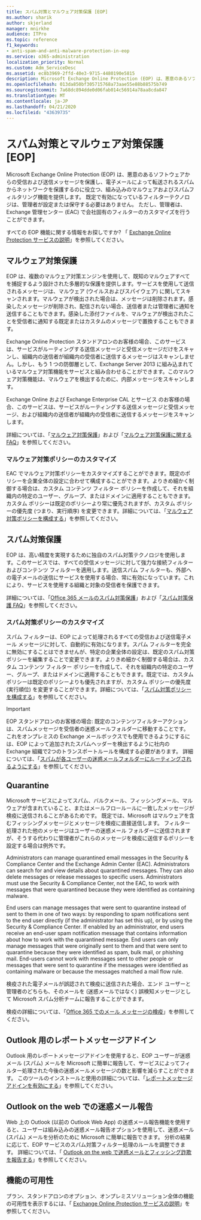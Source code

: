 ```yaml
---
title: スパム対策とマルウェア対策保護 [EOP]
ms.author: sharik
author: skjerland
manager: mnirkhe
audience: ITPro
ms.topic: reference
f1_keywords:
- anti-spam-and-anti-malware-protection-in-eop
ms.service: o365-administration
localization_priority: Normal
ms.custom: Adm_ServiceDesc
ms.assetid: ec8b3969-2ffd-40e3-9715-4480190e5815
description: Microsoft Exchange Online Protection (EOP) は、悪意のあるソフトウェアからの受信および送信メッセージを保護し、電子メールによって転送されるスパムからネットワークを保護するのに役立つ、組み込みのマルウェアおよびスパムフィルタリング機能を提供します。 既定で有効になっているフィルターテクノロジは、管理者が設定または保守する必要はありません。 ただし、管理者は、Exchange 管理センター (EAC) で会社固有のフィルターのカスタマイズを行うことができます。
ms.openlocfilehash: 013da850bf305715768a73aae55e88b88575b749
ms.sourcegitcommit: 7a68dc894dde0d06fab014c56914a78aa8cda847
ms.translationtype: MT
ms.contentlocale: ja-JP
ms.lasthandoff: 04/21/2020
ms.locfileid: "43639735"
---
```

# <a name="anti-spam-and-anti-malware-protectioneop"></a>スパム対策とマルウェア対策保護 [EOP]

Microsoft Exchange Online Protection (EOP) は、悪意のあるソフトウェアからの受信および送信メッセージを保護し、電子メールによって転送されるスパムからネットワークを保護するのに役立つ、組み込みのマルウェアおよびスパムフィルタリング機能を提供します。 既定で有効になっているフィルターテクノロジは、管理者が設定または保守する必要はありません。 ただし、管理者は、Exchange 管理センター (EAC) で会社固有のフィルターのカスタマイズを行うことができます。

すべての EOP 機能に関する情報をお探しですか? 「 [Exchange Online Protection サービスの説明](exchange-online-protection-service-description.md)」を参照してください。

## <a name="anti-malware-protection"></a>マルウェア対策保護

EOP は、複数のマルウェア対策エンジンを使用して、既知のマルウェアすべてを捕捉するよう設計された多層的な保護を提供します。サービスを使用して送信されるメッセージは、マルウェア (ウイルスおよびスパイウェア) に関してスキャンされます。マルウェアが検出された場合は、メッセージは削除されます。感染したメッセージが削除され、配信されない場合、送信者または管理者に通知を送信することもできます。感染した添付ファイルを、マルウェアが検出されたことを受信者に通知する既定またはカスタムのメッセージで置換することもできます。

Exchange Online Protection スタンドアロンのお客様の場合、このサービスは、サービスがルーティングする送信メッセージと受信メッセージだけをスキャンし、組織内の送信者が組織内の受信者に送信するメッセージはスキャンしません。しかし、もう 1 つの防御層として、Exchange Server 2013 に組み込まれているマルウェア対策機能をサービスと組み合わせることができます。このマルウェア対策機能は、マルウェアを検出するために、内部メッセージをスキャンします。

Exchange Online および Exchange Enterprise CAL とサービス のお客様の場合、このサービスは、サービスがルーティングする送信メッセージと受信メッセージ、および組織内の送信者が組織内の受信者に送信するメッセージをスキャンします。

詳細については、「[マルウェア対策保護](https://go.microsoft.com/fwlink/p/?LinkId=282244)」および「[マルウェア対策保護に関する FAQ](https://go.microsoft.com/fwlink/p/?LinkId=320401)」を参照してください。

### <a name="customize-anti-malware-policies"></a>マルウェア対策ポリシーのカスタマイズ

EAC でマルウェア対策ポリシーをカスタマイズすることができます。既定のポリシーを企業全体の設定に合わせて構成することができます。よりきめ細かく制御する場合は、カスタム コンテンツ フィルター ポリシーを作成して、それを組織内の特定のユーザー、グループ、またはドメインに適用することもできます。カスタム ポリシーは既定のポリシーより常に優先されますが、カスタム ポリシーの優先度 (つまり、実行順序) を変更できます。詳細については、「[マルウェア対策ポリシーを構成する](https://go.microsoft.com/fwlink/p/?LinkId=320402)」を参照してください。

## <a name="anti-spam-protection"></a>スパム対策保護

EOP は、高い精度を実現するために独自のスパム対策テクノロジを使用します。このサービスでは、すべての受信メッセージに対して強力な接続フィルターおよびコンテンツ フィルターを適用します。送信スパム フィルターも、外部への電子メールの送信にサービスを使用する場合、常に有効になっています。これにより、サービスを使用する組織と対象の受信者を保護できます。

詳細については、「[Office 365 メールのスパム対策保護](https://go.microsoft.com/fwlink/p/?LinkId=271754)」および「[スパム対策保護 FAQ](https://go.microsoft.com/fwlink/p/?LinkId=320403)」を参照してください。

### <a name="customize-anti-spam-policies"></a>スパム対策ポリシーのカスタマイズ

スパム フィルターは、EOP によって処理されるすべての受信および送信電子メール メッセージに対して、自動的に有効になります。スパム フィルターを完全に無効にすることはできませんが、特定の企業全体の設定は、既定のスパム対策ポリシーを編集することで変更できます。よりきめ細かく制御する場合は、カスタム コンテンツ フィルター ポリシーを作成して、それを組織内の特定のユーザー、グループ、またはドメインに適用することもできます。既定では、カスタム ポリシーは既定のポリシーよりも優先されますが、カスタム ポリシーの優先度 (実行順位) を変更することができます。詳細については、「[スパム対策ポリシーを構成する](https://go.microsoft.com/fwlink/p/?LinkId=282243)」を参照してください。

> [!IMPORTANT]
> EOP スタンドアロンのお客様の場合: 既定のコンテンツフィルターアクションは、スパムメッセージを受信者の迷惑メールフォルダーに移動することです。 これをオンプレミスの Exchange メールボックスでも使用できるようにするには、EOP によって追加されたスパムヘッダーを検出するように社内の Exchange 組織で2つのトランスポートルールを構成する必要があります。 詳細については、「[スパムが各ユーザーの迷惑メールフォルダーにルーティングされるようにする](https://docs.microsoft.com/microsoft-365/security/office-365-security/ensure-that-spam-is-routed-to-each-user-s-junk-email-folder)」を参照してください。

## <a name="quarantine"></a>Quarantine

Microsoft サービスによってスパム、バルクメール、フィッシングメール、マルウェアが含まれていること、またはメールフロールールに一致したメッセージが検疫に送信されることがあるためです。 既定では、Microsoft はマルウェアを含むフィッシングメッセージとメッセージを検疫に直接送信します。 フィルター処理された他のメッセージはユーザーの迷惑メール フォルダーに送信されますが、そうする代わりに管理者がこれらのメッセージを検疫に送信するポリシーを設定する場合は例外です。

Administrators can manage quarantined email messages in the Security &amp; Compliance Center and the Exchange Admin Center (EAC). Administrators can search for and view details about quarantined messages. They can also delete messages or release messages to specific users. Administrators must use the Security &amp; Compliance Center, not the EAC, to work with messages that were quarantined because they were identified as containing malware.

End users can manage messages that were sent to quarantine instead of sent to them in one of two ways: by responding to spam notifications sent to the end user directly (if the administrator has set this up), or by using the Security &amp; Compliance Center. If enabled by an administrator, end users receive an end-user spam notification message that contains information about how to work with the quarantined message. End users can only manage messages that were originally sent to them and that were sent to quarantine because they were identified as spam, bulk mail, or phishing mail. End-users cannot work with messages sent to other people or messages that were sent to quarantine if the messages were identified as containing malware or because the messages matched a mail flow rule.

検疫された電子メールが誤認されて検疫に送信された場合、エンド ユーザーと管理者のどちらも、そのメールを (迷惑メールではなく) 誤検知メッセージとして Microsoft スパム分析チームに報告することができます。

検疫の詳細については、「[Office 365 でのメール メッセージの検疫](https://docs.microsoft.com/microsoft-365/security/office-365-security/quarantine-email-messages)」を参照してください。

## <a name="report-message-add-in-for-outlook"></a>Outlook 用のレポートメッセージアドイン

Outlook 用のレポートメッセージアドインを使用すると、EOP ユーザーが迷惑メール (スパム) メールを Microsoft に簡単に報告して、サービスによってフィルター処理された今後の迷惑メールメッセージの数と影響を減らすことができます。 このツールのインストールと使用の詳細については、「[レポートメッセージアドインを有効にする](https://docs.microsoft.com/microsoft-365/security/office-365-security/enable-the-report-message-add-in)」を参照してください。

## <a name="junk-email-reporting-in-outlook-on-the-web"></a>Outlook on the web での迷惑メール報告

Web 上の Outlook (以前の Outlook Web App) の迷惑メール報告機能を使用すると、ユーザーは組み込みの迷惑メール報告オプションを使用して、迷惑メール (スパム) メールを分析のために Microsoft に簡単に報告できます。 分析の結果に応じて、EOP サービスのスパム対策フィルター処理のルールを調整できます。 詳細については、「 [Outlook on the web で迷惑メールとフィッシング詐欺を報告する](https://docs.microsoft.com/microsoft-365/security/office-365-security/report-junk-email-and-phishing-scams-in-outlook-on-the-web-eop)」を参照してください。

## <a name="feature-availability"></a>機能の可用性

プラン、スタンドアロンのオプション、オンプレミスソリューション全体の機能の可用性を表示するには、「 [Exchange Online Protection サービスの説明](exchange-online-protection-service-description.md)」を参照してください。
